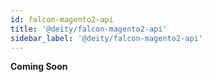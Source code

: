 ```yaml
---
id: falcon-magento2-api
title: '@deity/falcon-magento2-api'
sidebar_label: '@deity/falcon-magento2-api'
---
```


**Coming Soon**
